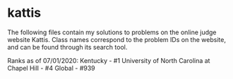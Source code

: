 # kattis

The following files contain my solutions to problems on the online judge website Kattis.
Class names correspond to the problem IDs on the website, and can be found through its search tool.


Ranks as of 07/01/2020:
Kentucky - #1
University of North Carolina at Chapel Hill - #4
Global - #939
